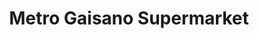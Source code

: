 ---
title: "Metro Gaisano Supermarket"
url: /cebu-city/metro-gaisano-supermarket/
shop: Supermarkt
---